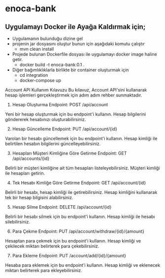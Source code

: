 # enoca-bank

## Uygulamayı Docker ile Ayağa Kaldırmak için;
- Uygulamanın bulunduğu dizine gel
- projenin jar dosyasını oluştur bunun için aşağıdaki komutu çalıştır
     - mvn clean install
- Projede bulunan Dockerfile dosyası ile uygulamayı docker image haline getir.
     - docker build -t enoca-bank:0.1 .
- Diğer bağımlıklıklarla birlikte bir container oluşturmak için
     - cd integration
     - docker-compose up

Account API Kullanım Kılavuzu
Bu kılavuz, Account API'sini kullanarak hesap işlemleri gerçekleştirmek için adım adım rehber sunmaktadır.

1. Hesap Oluşturma
Endpoint: POST /api/account

Yeni bir hesap oluşturmak için bu endpoint'i kullanın. Hesap bilgilerini göndererek hesabınızı oluşturabilirsiniz.

2. Hesap Güncelleme
Endpoint: PUT /api/account/{id}

Varolan bir hesabı güncellemek için bu endpoint'i kullanın. Hesap kimliği ile belirtilen hesabın bilgilerini güncelleyebilirsiniz.

3. Hesapları Müşteri Kimliğine Göre Getirme
Endpoint: GET /api/accounts/{id}

Belirli bir müşteri kimliğine ait tüm hesapları listeleyebilirsiniz. Müşteri kimliği ile hesapları getirin.

4. Tek Hesabı Kimliğe Göre Getirme
Endpoint: GET /api/account/{id}

Belirli bir hesabı, hesap kimliği ile getirebilirsiniz. Hesap kimliğini kullanarak tek bir hesap bilgisini alabilirsiniz.

5. Hesap Silme
Endpoint: DELETE /api/account/{id}

Belirli bir hesabı silmek için bu endpoint'i kullanın. Hesap kimliği ile hesabı silebilirsiniz.

6. Para Çekme
Endpoint: PUT /api/account/withdraw/{id}/{amount}

Hesaptan para çekmek için bu endpoint'i kullanın. Hesap kimliği ve çekilecek miktarı belirterek para çekebilirsiniz.

7. Para Ekleme
Endpoint: PUT /account/add/{id}/{amount}

Hesaba para eklemek için bu endpoint'i kullanın. Hesap kimliği ve eklenecek miktarı belirterek para ekleyebilirsiniz.
